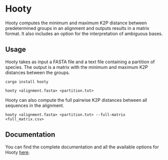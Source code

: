 # Hooty

Hooty computes the minimum and maximum K2P distance between predetermined groups
in an alignment and outputs results in a matrix format.
It also includes an option for the interpretation of ambiguous bases.

## Usage

Hooty takes as input a FASTA file and a text file containing a partition of species.
The output is a matrix with the minimum and maximum K2P distances between the groups.

```
cargo install hooty
```

```
hooty <alignment.fasta> <partition.txt>
```

Hooty can also compute the full pairwise K2P distances between all sequences in the alignment.

```
hooty <alignment.fasta> <partition.txt> --full-matrix <full_matrix.csv>
```

## Documentation

You can find the complete documentation and all the available options for Hooty [here](https://princic-1837592.github.io/Hooty/).
